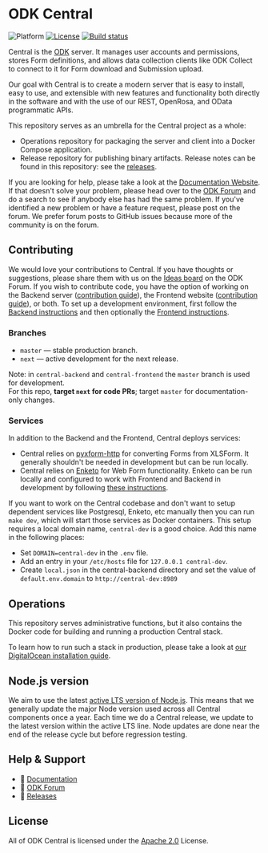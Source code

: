 # ODK Central

![Platform](https://img.shields.io/badge/platform-Docker-blue.svg)
[![License](https://img.shields.io/badge/license-Apache_2.0-blue.svg)](https://opensource.org/licenses/Apache-2.0)
[![Build status](https://circleci.com/gh/getodk/central.svg?style=shield)](https://circleci.com/gh/getodk/central)

Central is the [ODK](https://getodk.org/) server. It manages user accounts and permissions, stores Form definitions, and allows data collection clients like ODK Collect to connect to it for Form download and Submission upload.

Our goal with Central is to create a modern server that is easy to install, easy to use, and extensible with new features and functionality both directly in the software and with the use of our REST, OpenRosa, and OData programmatic APIs.

This repository serves as an umbrella for the Central project as a whole:

* Operations repository for packaging the server and client into a Docker Compose application.
* Release repository for publishing binary artifacts. Release notes can be found in this repository: see the [releases](https://github.com/getodk/central/releases).

If you are looking for help, please take a look at the [Documentation Website](https://docs.getodk.org/central-intro/). If that doesn't solve your problem, please head over to the [ODK Forum](https://forum.getodk.org) and do a search to see if anybody else has had the same problem. If you've identified a new problem or have a feature request, please post on the forum. We prefer forum posts to GitHub issues because more of the community is on the forum.

## Contributing

We would love your contributions to Central. If you have thoughts or suggestions, please share them with us on the [Ideas board](https://forum.getodk.org/c/ideas) on the ODK Forum. If you wish to contribute code, you have the option of working on the Backend server ([contribution guide](https://github.com/getodk/central-backend/blob/master/CONTRIBUTING.md)), the Frontend website ([contribution guide](https://github.com/getodk/central-frontend/blob/master/CONTRIBUTING.md)), or both. To set up a development environment, first follow the [Backend instructions](https://github.com/getodk/central-backend#setting-up-a-development-environment) and then optionally the [Frontend instructions](https://github.com/getodk/central-frontend#setting-up-your-development-environment).


### Branches
- `master` — stable production branch.
- `next` — active development for the next release.

Note: in `central-backend` and `central-frontend` the `master` branch is used for development.  
For this repo, **target `next` for code PRs**; target `master` for documentation-only changes.

### Services

In addition to the Backend and the Frontend, Central deploys services:

* Central relies on [pyxform-http](https://github.com/getodk/pyxform-http) for converting Forms from XLSForm. It generally shouldn't be needed in development but can be run locally.
* Central relies on [Enketo](https://github.com/enketo/enketo-express) for Web Form functionality. Enketo can be run locally and configured to work with Frontend and Backend in development by following [these instructions](https://github.com/getodk/central-frontend/blob/master/docs/enketo.md).

If you want to work on the Central codebase and don't want to setup dependent services like Postgresql, Enketo, etc manually then you can run `make dev`, which will start those services as Docker containers. This setup requires a local domain name, `central-dev` is a good choice. Add this name in the following places:

* Set `DOMAIN=central-dev` in the `.env` file. 
* Add an entry in your `/etc/hosts` file for `127.0.0.1 central-dev`.
* Create `local.json` in the central-backend directory and set the value of `default.env.domain` to `http://central-dev:8989`

## Operations
This repository serves administrative functions, but it also contains the Docker code for building and running a production Central stack.

To learn how to run such a stack in production, please take a look at [our DigitalOcean installation guide](https://docs.getodk.org/central-install-digital-ocean/).

## Node.js version

We aim to use the latest [active LTS version of Node.js](https://github.com/nodejs/release/blob/main/README.md#release-schedule). This means that we generally update the major Node version used across all Central components once a year. Each time we do a Central release, we update to the latest version within the active LTS line. Node updates are done near the end of the release cycle but before regression testing.

## Help & Support
- 📖 [Documentation](https://docs.getodk.org/central-intro/)
- 💬 [ODK Forum](https://forum.getodk.org)
- 🚀 [Releases](https://github.com/getodk/central/releases)

## License

All of ODK Central is licensed under the [Apache 2.0](https://raw.githubusercontent.com/getodk/central/master/LICENSE) License.
